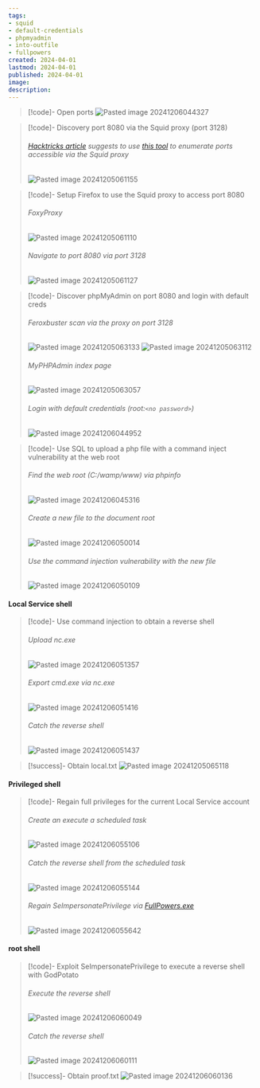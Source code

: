 ```yaml
---
tags:
- squid
- default-credentials
- phpmyadmin
- into-outfile
- fullpowers
created: 2024-04-01
lastmod: 2024-04-01
published: 2024-04-01
image:
description: 
---
```


>[!code]- Open ports
>![Pasted image 20241206044327](Images/Pasted%20image%2020241206044327.png)

>[!code]- Discovery port 8080 via the Squid proxy (port 3128)
>###### [Hacktricks article](https://book.hacktricks.xyz/network-services-pentesting/3128-pentesting-squid) suggests to use [this tool](https://github.com/aancw/spose) to enumerate ports accessible via the Squid proxy
>![Pasted image 20241205061155](Images/Pasted%20image%2020241205061155.png)

>[!code]- Setup Firefox to use the Squid proxy to access port 8080
>###### FoxyProxy
>![Pasted image 20241205061110](Images/Pasted%20image%2020241205061110.png)
>###### Navigate to port 8080 via port 3128
>![Pasted image 20241205061127](Images/Pasted%20image%2020241205061127.png)

>[!code]- Discover phpMyAdmin on port 8080 and login with default creds
>###### Feroxbuster scan via the proxy on port 3128
>![Pasted image 20241205063133](Images/Pasted%20image%2020241205063133.png)
>![Pasted image 20241205063112](Images/Pasted%20image%2020241205063112.png)
>###### MyPHPAdmin index page
>![Pasted image 20241205063057](Images/Pasted%20image%2020241205063057.png)
>###### Login with default credentials (root:`<no password>`)
>![Pasted image 20241206044952](Images/Pasted%20image%2020241206044952.png)

>[!code]- Use SQL to upload a php file with a command inject vulnerability at the web root
>###### Find the web root (C:/wamp/www) via phpinfo
>![Pasted image 20241206045316](Images/Pasted%20image%2020241206045316.png)
>###### Create a new file to the document root
>![Pasted image 20241206050014](Images/Pasted%20image%2020241206050014.png)
>###### Use the command injection vulnerability with the new file
>![Pasted image 20241206050109](Images/Pasted%20image%2020241206050109.png)
#### Local Service shell

>[!code]- Use command injection to obtain a reverse shell
>###### Upload nc.exe
>![Pasted image 20241206051357](Images/Pasted%20image%2020241206051357.png)
>###### Export cmd.exe via nc.exe
>![Pasted image 20241206051416](Images/Pasted%20image%2020241206051416.png)
>###### Catch the reverse shell
>![Pasted image 20241206051437](Images/Pasted%20image%2020241206051437.png)

>[!success]- Obtain local.txt
>![Pasted image 20241205065118](Images/Pasted%20image%2020241205065118.png)
#### Privileged shell

>[!code]- Regain full privileges for the current Local Service account
>###### Create an execute a scheduled task
>![Pasted image 20241206055106](Images/Pasted%20image%2020241206055106.png)
>###### Catch the reverse shell from the scheduled task
>![Pasted image 20241206055144](Images/Pasted%20image%2020241206055144.png)
>###### Regain SeImpersonatePrivilege via [FullPowers.exe](https://github.com/itm4n/FullPowers/releases/tag/v0.1)
>![Pasted image 20241206055642](Images/Pasted%20image%2020241206055642.png)
#### root shell

>[!code]- Exploit SeImpersonatePrivilege to execute a reverse shell with GodPotato
>###### Execute the reverse shell
>![Pasted image 20241206060049](Images/Pasted%20image%2020241206060049.png)
>###### Catch the reverse shell
>![Pasted image 20241206060111](Images/Pasted%20image%2020241206060111.png)

>[!success]- Obtain proof.txt
>![Pasted image 20241206060136](Images/Pasted%20image%2020241206060136.png)


